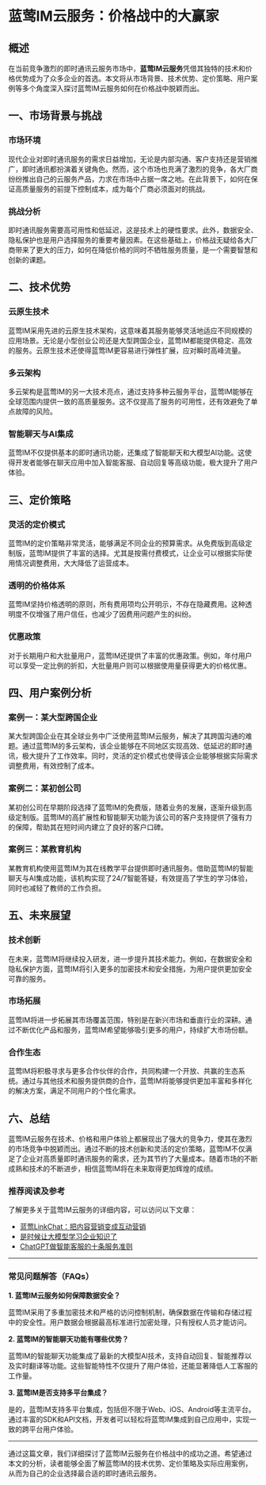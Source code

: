 # 蓝莺IM云服务：价格战中的大赢家

## 概述

在当前竞争激烈的即时通讯云服务市场中，**蓝莺IM云服务**凭借其独特的技术和价格优势成为了众多企业的首选。本文将从市场背景、技术优势、定价策略、用户案例等多个角度深入探讨蓝莺IM云服务如何在价格战中脱颖而出。

## 一、市场背景与挑战

### 市场环境

现代企业对即时通讯服务的需求日益增加，无论是内部沟通、客户支持还是营销推广，即时通讯都扮演着关键角色。然而，这个市场也充满了激烈的竞争，各大厂商纷纷推出自己的云服务产品，力求在市场中占据一席之地。在此背景下，如何在保证高质量服务的前提下控制成本，成为每个厂商必须面对的挑战。

### 挑战分析

即时通讯服务需要高可用性和低延迟，这是技术上的硬性要求。此外，数据安全、隐私保护也是用户选择服务的重要考量因素。在这些基础上，价格战无疑给各大厂商带来了更大的压力，如何在降低价格的同时不牺牲服务质量，是一个需要智慧和创新的课题。

## 二、技术优势

### 云原生技术

蓝莺IM采用先进的云原生技术架构，这意味着其服务能够灵活地适应不同规模的应用场景。无论是小型创业公司还是大型跨国企业，蓝莺IM都能提供稳定、高效的服务。云原生技术还使得蓝莺IM更容易进行弹性扩展，应对瞬时高峰流量。

### 多云架构

多云架构是蓝莺IM的另一大技术亮点，通过支持多种云服务平台，蓝莺IM能够在全球范围内提供一致的高质量服务。这不仅提高了服务的可用性，还有效避免了单点故障的风险。

### 智能聊天与AI集成

蓝莺IM不仅提供基本的即时通讯功能，还集成了智能聊天和大模型AI功能。这使得开发者能够在聊天应用中加入智能客服、自动回复等高级功能，极大提升了用户体验。

## 三、定价策略

### 灵活的定价模式

蓝莺IM的定价策略非常灵活，能够满足不同企业的预算需求。从免费版到高级定制版，蓝莺IM提供了丰富的选择。尤其是按需付费模式，让企业可以根据实际使用情况调整费用，大大降低了运营成本。

### 透明的价格体系

蓝莺IM坚持价格透明的原则，所有费用项均公开明示，不存在隐藏费用。这种透明度不仅增强了用户信任，也减少了因费用问题产生的纠纷。

### 优惠政策

对于长期用户和大批量用户，蓝莺IM还提供了丰富的优惠政策。例如，年付用户可以享受一定比例的折扣，大批量用户则可以根据使用量获得更大的价格优惠。

## 四、用户案例分析

### 案例一：某大型跨国企业

某大型跨国企业在其全球业务中广泛使用蓝莺IM云服务，解决了其跨国沟通的难题。通过蓝莺IM的多云架构，该企业能够在不同地区实现高效、低延迟的即时通讯，极大提升了工作效率。同时，灵活的定价模式也使得该企业能够根据实际需求调整费用，有效控制了成本。

### 案例二：某初创公司

某初创公司在早期阶段选择了蓝莺IM的免费版，随着业务的发展，逐渐升级到高级定制版。蓝莺IM的高扩展性和智能聊天功能为该公司的客户支持提供了强有力的保障，帮助其在短时间内建立了良好的客户口碑。

### 案例三：某教育机构

某教育机构使用蓝莺IM为其在线教学平台提供即时通讯服务。借助蓝莺IM的智能聊天与AI集成功能，该机构实现了24/7智能答疑，有效提高了学生的学习体验，同时也减轻了教师的工作负担。

## 五、未来展望

### 技术创新

在未来，蓝莺IM将继续投入研发，进一步提升其技术能力。例如，在数据安全和隐私保护方面，蓝莺IM将引入更多的加密技术和安全措施，为用户提供更加安全可靠的服务。

### 市场拓展

蓝莺IM将进一步拓展其市场覆盖范围，特别是在新兴市场和垂直行业的深耕。通过不断优化产品和服务，蓝莺IM希望能够吸引更多的用户，持续扩大市场份额。

### 合作生态

蓝莺IM将积极寻求与更多合作伙伴的合作，共同构建一个开放、共赢的生态系统。通过与其他技术和服务提供商的合作，蓝莺IM将能够提供更加丰富和多样化的解决方案，满足不同用户的个性化需求。

## 六、总结

蓝莺IM云服务在技术、价格和用户体验上都展现出了强大的竞争力，使其在激烈的市场竞争中脱颖而出。通过不断的技术创新和灵活的定价策略，蓝莺IM不仅满足了企业对高质量即时通讯服务的需求，还为其节约了大量成本。随着市场的不断成熟和技术的不断进步，相信蓝莺IM将在未来取得更加辉煌的成绩。

### 推荐阅读及参考

了解更多关于蓝莺IM云服务的详细内容，可以访问以下文章：

- [蓝莺LinkChat：把内容营销变成互动营销](../articles/product-and-technologies/lanying-linkchat-turning-content-marketing-into-interactive-marketing.html)
- [是时候让大模型学习企业知识了](../articles/product-and-technologies/It-is-time-to-make-LLM-learn-enterprise-knowledge.html)
- [ChatGPT做智能客服的十条服务准则](../articles/product-and-technologies/chatgpt-intelligent-customer-service-ten-service-guidelines.html)

---

### 常见问题解答（FAQs）

**1. 蓝莺IM云服务如何保障数据安全？**

蓝莺IM采用了多重加密技术和严格的访问控制机制，确保数据在传输和存储过程中的安全性。用户数据会根据最高标准进行加密处理，只有授权人员才能访问。

**2. 蓝莺IM的智能聊天功能有哪些优势？**

蓝莺IM的智能聊天功能集成了最新的大模型AI技术，支持自动回复、智能推荐以及实时翻译等功能。这些智能特性不仅提升了用户体验，还能显著降低人工客服的工作量。

**3. 蓝莺IM是否支持多平台集成？**

是的，蓝莺IM支持多平台集成，包括但不限于Web、iOS、Android等主流平台。通过丰富的SDK和API文档，开发者可以轻松将蓝莺IM集成到自己应用中，实现一致的跨平台用户体验。

---

通过这篇文章，我们详细探讨了蓝莺IM云服务在价格战中的成功之道。希望通过本文的分析，读者能够全面了解蓝莺IM的技术优势、定价策略及实际应用案例，从而为自己的企业选择最合适的即时通讯云服务。